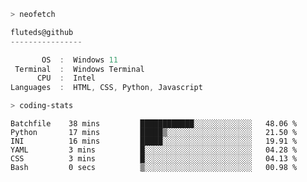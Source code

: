 ```zsh
> neofetch
```

<!--align="left" src="https://github.com/fluteds.png" alt="logo.png" width="200"/>-->

```csharp
fluteds@github
----------------

       OS  :  Windows 11
 Terminal  :  Windows Terminal
      CPU  :  Intel
Languages  :  HTML, CSS, Python, Javascript
```

```zsh
> coding-stats
```

<!--START_SECTION:waka-->

```text
Batchfile    38 mins         ████████████░░░░░░░░░░░░░   48.06 %
Python       17 mins         █████▒░░░░░░░░░░░░░░░░░░░   21.50 %
INI          16 mins         █████░░░░░░░░░░░░░░░░░░░░   19.91 %
YAML         3 mins          █░░░░░░░░░░░░░░░░░░░░░░░░   04.28 %
CSS          3 mins          █░░░░░░░░░░░░░░░░░░░░░░░░   04.13 %
Bash         0 secs          ▒░░░░░░░░░░░░░░░░░░░░░░░░   00.98 %
```

<!--END_SECTION:waka-->
